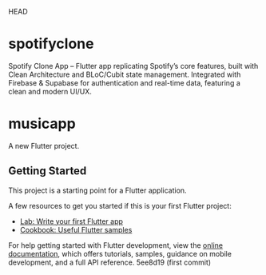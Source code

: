  HEAD
# spotifyclone
Spotify Clone App – Flutter app replicating Spotify’s core features, built with Clean Architecture and BLoC/Cubit state management. Integrated with Firebase &amp; Supabase for authentication and real-time data, featuring a clean and modern UI/UX.
# musicapp

A new Flutter project.

## Getting Started

This project is a starting point for a Flutter application.

A few resources to get you started if this is your first Flutter project:

- [Lab: Write your first Flutter app](https://docs.flutter.dev/get-started/codelab)
- [Cookbook: Useful Flutter samples](https://docs.flutter.dev/cookbook)

For help getting started with Flutter development, view the
[online documentation](https://docs.flutter.dev/), which offers tutorials,
samples, guidance on mobile development, and a full API reference.
5ee8d19 (first commit)
